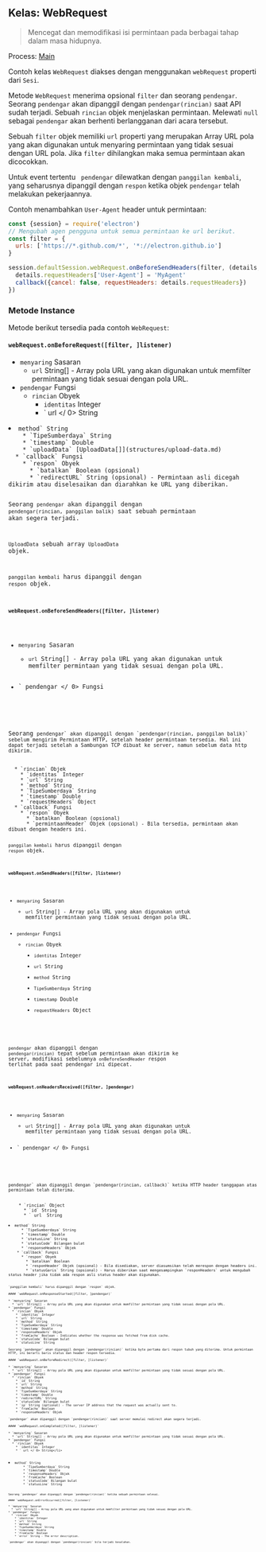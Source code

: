 ## Kelas: WebRequest

> Mencegat dan memodifikasi isi permintaan pada berbagai tahap dalam masa hidupnya.

Process: [Main](../glossary.md#main-process)

Contoh kelas `WebRequest` diakses dengan menggunakan `webRequest` properti dari `Sesi`.

Metode `WebRequest` menerima opsional `filter` dan seorang `pendengar`. Seorang `pendengar` akan dipanggil dengan `pendengar(rincian)` saat API sudah terjadi. Sebuah `rincian` objek menjelaskan permintaan. Melewati `null` sebagai `pendengar` akan berhenti berlangganan dari acara tersebut.

Sebuah `filter` objek memiliki `url` properti yang merupakan Array URL pola yang akan digunakan untuk menyaring permintaan yang tidak sesuai dengan URL pola. Jika `filter` dihilangkan maka semua permintaan akan dicocokkan.

Untuk event tertentu ` pendengar` dilewatkan dengan `panggilan kembali`, yang seharusnya dipanggil dengan `respon` ketika objek `pendengar` telah melakukan pekerjaannya.

Contoh menambahkan `User-Agent` header untuk permintaan:

```javascript
const {session} = require('electron')
// Mengubah agen pengguna untuk semua permintaan ke url berikut.
const filter = {
  urls: ['https://*.github.com/*', '*://electron.github.io']
}

session.defaultSession.webRequest.onBeforeSendHeaders(filter, (details, callback) => {
  details.requestHeaders['User-Agent'] = 'MyAgent'
  callback({cancel: false, requestHeaders: details.requestHeaders})
})
```

### Metode Instance

Metode berikut tersedia pada contoh `WebRequest`:

#### `webRequest.onBeforeRequest([filter, ]listener)`

* `menyaring` Sasaran 
  * `url` String[] - Array pola URL yang akan digunakan untuk memfilter permintaan yang tidak sesuai dengan pola URL.
* `pendengar` Fungsi 
  * `rincian` Obyek 
    * `identitas` Integer
    * ` url </ 0> String</li>
<li><code>method` String
    * `TipeSumberdaya` String
    * `timestamp` Double
    * `uploadData` [UploadData[]](structures/upload-data.md)
  * `callback` Fungsi 
    * `respon` Obyek 
      * `batalkan` Boolean (opsional)
      * `redirectURL` String (opsional) - Permintaan asli dicegah dikirim atau diselesaikan dan diarahkan ke URL yang diberikan.

Seorang `pendengar` akan dipanggil dengan `pendengar(rincian, panggilan balik)` saat sebuah permintaan akan segera terjadi.

`UploadData` sebuah array `UploadData` objek.

`panggilan kembali` harus dipanggil dengan `respon` objek.

#### `webRequest.onBeforeSendHeaders([filter, ]listener)`

* `menyaring` Sasaran 
  * `url` String[] - Array pola URL yang akan digunakan untuk memfilter permintaan yang tidak sesuai dengan pola URL.
* ` pendengar </ 0> Fungsi</li>
</ul>

<p>Seorang <code>pendengar` akan dipanggil dengan `pendengar(rincian, panggilan balik)` sebelum mengirim Permintaan HTTP, setelah header permintaan tersedia. Hal ini dapat terjadi setelah a Sambungan TCP dibuat ke server, namun sebelum data http dikirim.</p> 
  * `rincian` Objek 
    * `identitas` Integer
    * `url` String
    * `method` String
    * `TipeSumberdaya` String
    * `timestamp` Double
    * `requestHeaders` Object
  * `callback` Fungsi 
    * `respon` Obyek 
      * `batalkan` Boolean (opsional)
      * `permintaanHeader` Objek (opsional) - Bila tersedia, permintaan akan dibuat dengan headers ini.
  
  `panggilan kembali` harus dipanggil dengan `respon` objek.
  
  #### `webRequest.onSendHeaders([filter, ]listener)`
  
  * `menyaring` Sasaran 
    * `url` String[] - Array pola URL yang akan digunakan untuk memfilter permintaan yang tidak sesuai dengan pola URL.
  * `pendengar` Fungsi 
    * `rincian` Obyek 
      * `identitas` Integer
      * `url` String
      * `method` String
      * `TipeSumberdaya` String
      * `timestamp` Double
      * `requestHeaders` Object
  
  `pendengar` akan dipanggil dengan `pendengar(rincian)` tepat sebelum permintaan akan dikirim ke server, modifikasi sebelumnya `onBeforeSendHeader` respon terlihat pada saat pendengar ini dipecat.
  
  #### `webRequest.onHeadersReceived([filter, ]pendengar)`
  
  * `menyaring` Sasaran 
    * `url` String[] - Array pola URL yang akan digunakan untuk memfilter permintaan yang tidak sesuai dengan pola URL.
  * ` pendengar </ 0> Fungsi</li>
</ul>

<p><code>pendengar` akan dipanggil dengan `pendengar(rincian, callback)` ketika HTTP header tanggapan atas permintaan telah diterima.</p> 
    * `rincian` Object 
      * `id` String
      * ` url </ 0> String</li>
<li><code>method` String
      * `TipeSumberdaya` String
      * `timestamp` Double
      * `statusLine` String
      * `statusCode` Bilangan bulat
      * `responseHeaders` Objek
    * `callback` Fungsi 
      * `respon` Obyek 
        * `batalkan` Boolean
        * `responHeader` Objek (opsional) - Bila disediakan, server diasumsikan telah merespon dengan headers ini.
        * `statusGaris` String (opsional) - Harus diberikan saat mengesampingkan `responHeaders` untuk mengubah status header jika tidak ada respon asli status header akan digunakan.
    
    `panggilan kembali` harus dipanggil dengan `respon` objek.
    
    #### `webRequest.onResponseStarted([filter, ]pendengar)`
    
    * `menyaring` Sasaran 
      * `url` String[] - Array pola URL yang akan digunakan untuk memfilter permintaan yang tidak sesuai dengan pola URL.
    * `pendengar` Fungsi 
      * `rincian` Obyek 
        * `identitas` Integer
        * `url` String
        * `method` String
        * `TipeSumberdaya` String
        * `timestamp` Double
        * `responseHeaders` Objek
        * `fromCache` Boolean - Indicates whether the response was fetched from disk cache.
        * `statusCode` Bilangan bulat
        * `statusLine` String
    
    Seorang `pendengar` akan dipanggil dengan `pendengar(rincian)` ketika byte pertama dari respon tubuh yang diterima. Untuk permintaan HTTP, ini berarti baris status dan header respon tersedia.
    
    #### `webRequest.onBeforeRedirect([filter, ]listener)`
    
    * `menyaring` Sasaran 
      * `url` String[] - Array pola URL yang akan digunakan untuk memfilter permintaan yang tidak sesuai dengan pola URL.
    * `pendengar` Fungsi 
      * `rincian` Obyek 
        * `id` String
        * `url` String
        * `method` String
        * `TipeSumberdaya` String
        * `timestamp` Double
        * `redirectURL` String
        * `statusCode` Bilangan bulat
        * `ip` String (optional) - The server IP address that the request was actually sent to.
        * `fromCache` Boolean
        * `responseHeaders` Objek
    
    `pendengar` akan dipanggil dengan `pendengar(rincian)` saat server memulai redirect akan segera terjadi.
    
    #### `webRequest.onCompleted([filter, ]listener)`
    
    * `menyaring` Sasaran 
      * `url` String[] - Array pola URL yang akan digunakan untuk memfilter permintaan yang tidak sesuai dengan pola URL.
    * `pendengar` Fungsi 
      * `rincian` Obyek 
        * `identitas` Integer
        * ` url </ 0> String</li>
<li><code>method` String
        * `TipeSumberdaya` String
        * `timestamp` Double
        * `responseHeaders` Objek
        * `fromCache` Boolean
        * `statusCode` Bilangan bulat
        * `statusLine` String
    
    Seorang `pendengar` akan dipanggil dengan `pendengar(rincian)` ketika sebuah permintaan selesai.
    
    #### `webRequest.onErrorOccurred([filter, ]listener)`
    
    * `menyaring` Sasaran 
      * `url` String[] - Array pola URL yang akan digunakan untuk memfilter permintaan yang tidak sesuai dengan pola URL.
    * `pendengar` Fungsi 
      * `rincian` Obyek 
        * `identitas` Integer
        * `url` String
        * `method` String
        * `TipeSumberdaya` String
        * `timestamp` Double
        * `fromCache` Boolean
        * `error` String - The error description.
    
    `pendengar` akan dipanggil dengan `pendengar(rincian)` bila terjadi kesalahan.